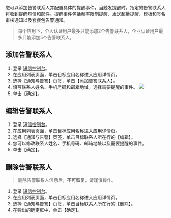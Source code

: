 您可以添加告警联系人并配置具体的提醒事件，当触发提醒时，指定的告警联系人将收到提醒短信和邮件。提醒事件包括频率限制提醒、发送超量提醒、模板和签名审核通知以及套餐包告警通知。

>每个应用下，个人认证用户最多只能添加2个告警联系人，企业认证用户最多只能添加5个告警联系人。 

## 添加告警联系人
1. 登录 [短信控制台](https://console.cloud.tencent.com/sms)。
2. 在应用列表页面，单击目标应用名称进入应用详情页。
3. 选择【通知与告警】页签，单击【添加告警联系人】。
4. 填写联系人姓名、手机号码和邮箱地址，选择需要提醒的事件。
  ![](https://main.qcloudimg.com/raw/f4d135dcb2dbefdbbcbaf7965faf6a58.png)
5. 单击【确定】。


## 编辑告警联系人
1. 登录 [短信控制台](https://console.cloud.tencent.com/sms)。
2. 在应用列表页面，单击目标应用名称进入应用详情页。
3. 选择【通知与告警】页签，单击目标联系人所在行的【编辑】。
4. 您可以修改联系人姓名、手机号码、邮箱地址以及需要提醒的事件。
5. 单击【确定】。

## 删除告警联系人
>删除告警联系人信息后，**不可恢复**，请谨慎操作。

1. 登录 [短信控制台](https://console.cloud.tencent.com/sms)。
2. 在应用列表页面，单击目标应用名称进入应用详情页。
3. 选择【通知与告警】页签，单击目标联系人所在行的【删除】。
4. 在弹出的确定框中，单击【确定】。

